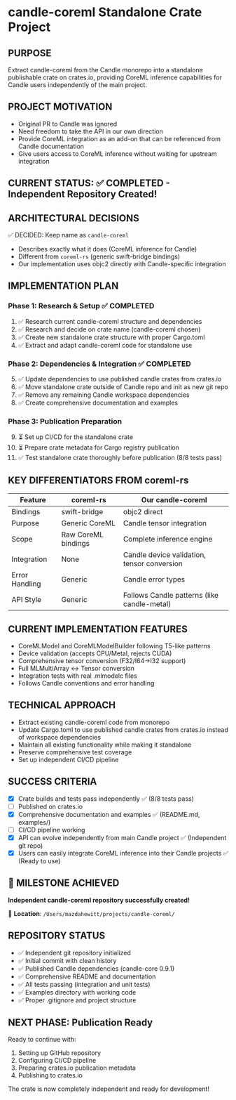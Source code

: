 # candle-coreml Standalone Crate Project

## PURPOSE
Extract candle-coreml from the Candle monorepo into a standalone publishable crate on crates.io, providing CoreML inference capabilities for Candle users independently of the main project.

## PROJECT MOTIVATION
- Original PR to Candle was ignored
- Need freedom to take the API in our own direction
- Provide CoreML integration as an add-on that can be referenced from Candle documentation
- Give users access to CoreML inference without waiting for upstream integration

## CURRENT STATUS: ✅ COMPLETED - Independent Repository Created!

## ARCHITECTURAL DECISIONS
✅ DECIDED: Keep name as `candle-coreml`
- Describes exactly what it does (CoreML inference for Candle)
- Different from `coreml-rs` (generic swift-bridge bindings) 
- Our implementation uses objc2 directly with Candle-specific integration

## IMPLEMENTATION PLAN

### Phase 1: Research & Setup ✅ COMPLETED
1. ✅ Research current candle-coreml structure and dependencies
2. ✅ Research and decide on crate name (candle-coreml chosen)
3. ✅ Create new standalone crate structure with proper Cargo.toml
4. ✅ Extract and adapt candle-coreml code for standalone use

### Phase 2: Dependencies & Integration ✅ COMPLETED
5. ✅ Update dependencies to use published candle crates from crates.io
6. ✅ Move standalone crate outside of Candle repo and init as new git repo
7. ✅ Remove any remaining Candle workspace dependencies
8. ✅ Create comprehensive documentation and examples

### Phase 3: Publication Preparation
9. ⏳ Set up CI/CD for the standalone crate
10. ⏳ Prepare crate metadata for Cargo registry publication
11. ✅ Test standalone crate thoroughly before publication (8/8 tests pass)

## KEY DIFFERENTIATORS FROM coreml-rs

| Feature | coreml-rs | Our candle-coreml |
|---------|-----------|-------------------|
| Bindings | swift-bridge | objc2 direct |
| Purpose | Generic CoreML | Candle tensor integration |
| Scope | Raw CoreML bindings | Complete inference engine |
| Integration | None | Candle device validation, tensor conversion |
| Error Handling | Generic | Candle error types |
| API Style | Generic | Follows Candle patterns (like candle-metal) |

## CURRENT IMPLEMENTATION FEATURES
- CoreMLModel and CoreMLModelBuilder following T5-like patterns
- Device validation (accepts CPU/Metal, rejects CUDA)
- Comprehensive tensor conversion (F32/I64→I32 support)
- Full MLMultiArray ↔ Tensor conversion
- Integration tests with real .mlmodelc files
- Follows Candle conventions and error handling

## TECHNICAL APPROACH
- Extract existing candle-coreml code from monorepo
- Update Cargo.toml to use published candle crates from crates.io instead of workspace dependencies
- Maintain all existing functionality while making it standalone
- Preserve comprehensive test coverage
- Set up independent CI/CD pipeline

## SUCCESS CRITERIA
- [x] Crate builds and tests pass independently ✅ (8/8 tests pass)
- [ ] Published on crates.io
- [x] Comprehensive documentation and examples ✅ (README.md, examples/)
- [ ] CI/CD pipeline working
- [x] API can evolve independently from main Candle project ✅ (Independent git repo)
- [x] Users can easily integrate CoreML inference into their Candle projects ✅ (Ready to use)

## 🎉 MILESTONE ACHIEVED
**Independent candle-coreml repository successfully created!**

📍 **Location**: `/Users/mazdahewitt/projects/candle-coreml/`

## REPOSITORY STATUS
- ✅ Independent git repository initialized
- ✅ Initial commit with clean history
- ✅ Published Candle dependencies (candle-core 0.9.1)
- ✅ Comprehensive README and documentation
- ✅ All tests passing (integration and unit tests)
- ✅ Examples directory with working code
- ✅ Proper .gitignore and project structure

## NEXT PHASE: Publication Ready
Ready to continue with:
1. Setting up GitHub repository
2. Configuring CI/CD pipeline
3. Preparing crates.io publication metadata
4. Publishing to crates.io

The crate is now completely independent and ready for development!
